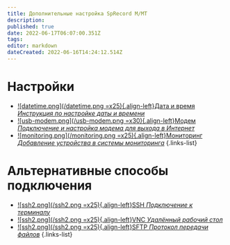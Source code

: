 ```yaml
---
title: Дополнительные настройка SpRecord M/MT
description: 
published: true
date: 2022-06-17T06:07:00.351Z
tags: 
editor: markdown
dateCreated: 2022-06-16T14:24:12.514Z
---
```


# Настройки
- [![datetime.png](/datetime.png =x25){.align-left}Дата и время *Инструкция по настройке даты и времени*](./additional_settings/time)
- [![usb-modem.png](/usb-modem.png =x30){.align-left}Модем *Подключение и настройка модема для выхода в Интернет*](./additional_settings/modem)
- [![monitoring.png](/monitoring.png =x25){.align-left}Мониторинг *Добавление устройства в системы мониторинга*](./additional_settings/monitoring)
{.links-list}

# Альтернативные способы подключения
- [![ssh2.png](/ssh2.png =x25){.align-left}SSH *Подключение к терминалу*](./additional_settings/ssh)
- [![ssh2.png](/ssh2.png =x25){.align-left}VNC *Удалённый рабочий стол*](./additional_settings/vnc)
- [![ssh2.png](/ssh2.png =x25){.align-left}SFTP *Протокол передачи файлов*](./additional_settings/sftp)
{.links-list}